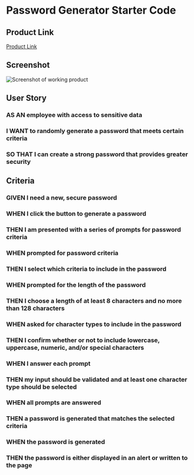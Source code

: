 # Password Generator Starter Code

## Product Link

[Product Link]()

## Screenshot

![Screenshot of working product]()

## User Story

### AS AN employee with access to sensitive data
### I WANT to randomly generate a password that meets certain criteria
### SO THAT I can create a strong password that provides greater security

## Criteria

### GIVEN I need a new, secure password
### WHEN I click the button to generate a password
### THEN I am presented with a series of prompts for password criteria
### WHEN prompted for password criteria
### THEN I select which criteria to include in the password
### WHEN prompted for the length of the password
### THEN I choose a length of at least 8 characters and no more than 128 characters
### WHEN asked for character types to include in the password
### THEN I confirm whether or not to include lowercase, uppercase, numeric, and/or special characters
### WHEN I answer each prompt
### THEN my input should be validated and at least one character type should be selected
### WHEN all prompts are answered
### THEN a password is generated that matches the selected criteria
### WHEN the password is generated
### THEN the password is either displayed in an alert or written to the page
